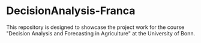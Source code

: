 # DecisionAnalysis-Franca
This repository is designed to showcase the project work for the course "Decision Analysis and Forecasting in Agriculture" at the University of Bonn.
